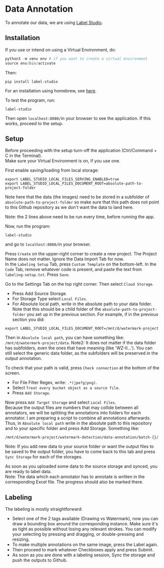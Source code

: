 # Data Annotation
To annotate our data, we are using [Label Studio](https://labelstud.io/).

## Installation
If you use or intend on using a Virtual Environment, do:
```python
python3 -m venv env # if you want to create a virtual environment
source env/bin/activate
```

Then: 
```
pip install label-studio
```

For an installation using homebrew, see [here](https://labelstud.io/guide/install.html#Install-using-Homebrew).

To test the program, run:
```
label-studio
```
Then open `localhost:8080/`in your browser to see the application. If this works, proceed to the setup.

## Setup
Before proceeding with the setup turn-off the application (Ctrl/Command + C in the Terminal).  
Make sure your Virtual Environment is on, if you use one.  

First enable saving/loading from local storage:
```
export LABEL_STUDIO_LOCAL_FILES_SERVING_ENABLED=true
export LABEL_STUDIO_LOCAL_FILES_DOCUMENT_ROOT=absolute-path-to-project-folder
```

Note here that the data (the images) need to be stored in a subfolder of `absolute-path-to-project-folder` so make sure that this path does not point to this Github repository as we don't want the data to land here.  

Note: the 2 lines above need to be run every time, before running the app.

Now, run the program:
```
label-studio
```
and go to `localhost:8080/`in your browser.

Press `Create` on the upper-right corner to create a new project. The Project Name does not matter. Ignore the Data Import Tab for now.  
In the `Labeling Setup` Tab, press `Custom Template` on the bottom-left. In the `Code` Tab, remove whatever code is present, and paste the text from `labeling-setup.txt`. Press `Save`.  

Go to the Settings Tab on the top right corner. Then select `Cloud Storage`.
  - Press Add Source Storage.
  - For Storage Type select `Local Files`.
  - For Absolute local path, write in the absolute path to your data folder. Note that this should be a child folder of the 
  `absolute-path-to-project-folder` you set up in the previous section. For example, if in the previous section you did:
  ```
  export LABEL_STUDIO_LOCAL_FILES_DOCUMENT_ROOT=/mnt/d/watermark-project
  ```

  Then in `Absolute local path`, you can have something like: `/mnt/d/watermark-project/data`.
  Note2: It does not matter if the data folder has subfolders, even the ones that have meaning (like 'WZ-II...'). You can still select the generic data folder, as the subfolders will be preserved in the output annotation.

  To check that your path is valid, press `Check connection` at the bottom of the screen.

  - For File Filter Regex, write: `.*(jpe?g|png)`.
  - Select `Treat every bucket object as a source file`.
  - Press `Add Storage`.


Now press `Add Target Storage` and select `Local Files`.  
Because the output files are numbers that may collide between all annotators, we will be splitting the annotations into folders for each annotator. I am preparing a script to combine all annotations afterwards.  
Thus, in `Absolute local path` write in the absolute path to this repository and to your specific folder and press Add Storage. Something like:
```
/mnt/d/watermark-project/watermark-detection/data-annotation/batch-{}/
``` 
Note: If you add new data to your source folder or want the output files to be saved to the output folder, you have to come back to this tab and press `Sync Storage` for each of the storages.

As soon as you uploaded some data to the source storage and synced, you are ready to label data.  
Note: The data which each annotator has to annotate is written in the corresponding Excel file. The progress should also be marked there.

## Labeling
The labeling is mostly straightforward:
 - Select one of the 2 tags available (Drawing vs Watermark), now you can draw a bounding box around the corresponding instance. Make sure it's as tight as possible without losing any relevant strokes. You can modify your selecting by pressing and dragging, or double-pressing and resizing.
 - To make multiple annotations on the same image, press the Label again.
 - Then proceed to mark whatever Checkboxes apply and press Submit.
 - As soon as you are done with a labeling session, Sync the storage and push the outputs to Github.



